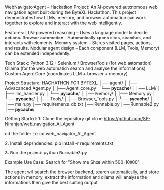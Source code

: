 WebNavigatorAgent – Hackathon Project:
An AI-powered autonomous web navigation agent built during the ByteXL Hackathon.
This project demonstrates how LLMs, memory, and browser automation can work together to explore and interact with the web intelligently.

Features:
LLM-powered reasoning – Uses a language model to decide actions.
Browser automation – Automatically opens sites, searches, and interacts with elements.
Memory system – Stores visited pages, actions, and results.
Modular agent design – Each component (LLM, Tools, Memory) can be extended independently.

Tech Stack:
Python 3.12+
Selenium / BrowserTools (for web automation)
Ollama (for the web automation search and analyse the informations)
Custom Agent Core (coordinates LLM + browser + memory)

Project Structure:
HACHATHON FOR BYTEXL/
│── agent/
│   ├── Advacanced_Agent.py
│   ├── Agent_core.py
│   └── __pycache__/
│
│── LLM/
│   ├── llm_handler.py
│   └── __pycache__/
│
│── Memory/
│   ├── Memory.py
│   └── __pycache__/
│
│── Tools/
│   ├── Browser_Tools.py
│   └── __pycache__/
│
│── main.py
│── requirements_db.txt
│── Runnable.py
│── Runnable2.py
│── __pycache__/


Getting Started:
1️. Clone the repository
git clone https://github.com/SP-Niranjan/web_navigatior_AI_Agent

cd the folder ex: cd web_navigator_AI_Agent

2️. Install dependencies:
pip install -r requirements.txt

3️. Run the project:
python Runnable2.py

Example Use Case:
Search for "Show me Shoe within 500-10000"

 The agent will search the browser backend, search automatically, and store actions in memory, extract the information and ollama will analyse the informations then give the best suiting output.
